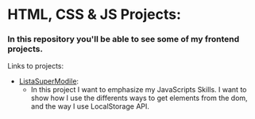 # HTML, CSS & JS Projects:

### In this repository you'll be able to see some of my frontend projects. 

Links to projects: 

* [ListaSuperModile](https://listasupermobile.web.app):
  - In this project I want to emphasize my JavaScripts Skills. I want to show how I use the differents ways to get elements from the dom, and the way I use LocalStorage   API.
 


